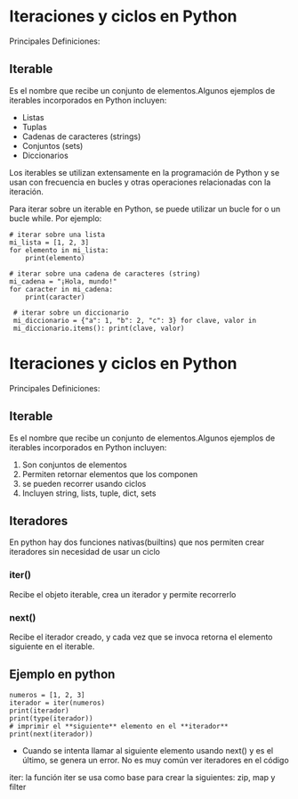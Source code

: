 # Iteraciones y ciclos en Python

Principales Definiciones:

## Iterable

Es el nombre que recibe un conjunto de elementos.Algunos ejemplos de iterables incorporados en Python incluyen:

-   Listas
-   Tuplas
-   Cadenas de caracteres (strings)
-   Conjuntos (sets)
-   Diccionarios

Los iterables se utilizan extensamente en la programación de Python y se usan con frecuencia en bucles y otras operaciones relacionadas con la iteración.

Para iterar sobre un iterable en Python, se puede utilizar un bucle for o un bucle while. Por ejemplo:

    # iterar sobre una lista 
    mi_lista = [1, 2, 3] 
    for elemento in mi_lista:
        print(elemento)
        
    # iterar sobre una cadena de caracteres (string) 
    mi_cadena = "¡Hola, mundo!"  
    for caracter in mi_cadena: 
	    print(caracter) 
	    
	 # iterar sobre un diccionario 
	 mi_diccionario = {"a": 1, "b": 2, "c": 3} for clave, valor in 
	 mi_diccionario.items(): print(clave, valor)

# Iteraciones y ciclos en Python

Principales Definiciones:

## Iterable

Es el nombre que recibe un conjunto de elementos.Algunos ejemplos de iterables incorporados en Python incluyen:

 1. Son conjuntos de elementos
 2. Permiten retornar elementos que los componen
 3. se pueden recorrer usando ciclos
 4. Incluyen string, lists, tuple, dict, sets

## Iteradores

En python hay dos funciones nativas(builtins) que nos permiten crear iteradores sin necesidad de usar un ciclo

### iter()
Recibe el objeto iterable, crea un iterador y permite recorrerlo
### next()
Recibe el iterador creado, y cada vez que se invoca retorna el elemento siguiente en el iterable.

## Ejemplo en python 

    numeros = [1, 2, 3]
    iterador = iter(numeros)
    print(iterador)
    print(type(iterador))
	# imprimir el **siguiente** elemento en el **iterador** 
    print(next(iterador))

 - Cuando se intenta llamar al siguiente elemento usando next() y es el último, se genera un error. No es muy común ver iteradores en el código

iter: la función iter se usa como base para crear la siguientes: zip, map y filter

